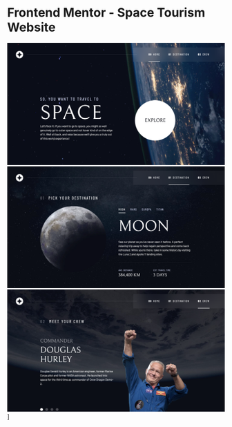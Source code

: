 # Frontend Mentor - Space Tourism Website

![Screenshot](starter-code/assets/ss/home.png)
![Screenshot](starter-code/assets/ss/moon.png)
![Screenshot](starter-code/assets/ss/crew.png)]
